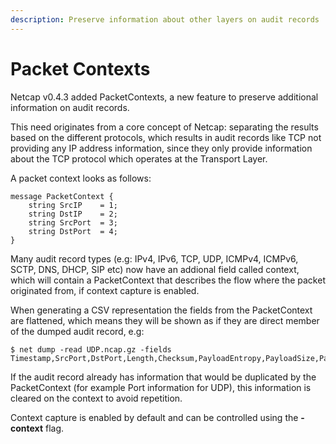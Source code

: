 ```yaml
---
description: Preserve information about other layers on audit records
---
```


# Packet Contexts

Netcap v0.4.3 added PacketContexts, a new feature to preserve additional information on audit records.

This need originates from a core concept of Netcap: separating the results based on the different protocols, which results in audit records like TCP not providing any IP address information, since they only provide information about the TCP protocol which operates at the Transport Layer.

A packet context looks as follows:

```text
message PacketContext {
    string SrcIP    = 1;
    string DstIP    = 2;
    string SrcPort  = 3;
    string DstPort  = 4;
}
```

Many audit record types \(e.g: IPv4, IPv6, TCP, UDP, ICMPv4, ICMPv6, SCTP, DNS, DHCP, SIP etc\) now have an addional field called context, which will contain a PacketContext that describes the flow where the packet originated from, if context capture is enabled.

When generating a CSV representation the fields from the PacketContext are flattened, which means they will be shown as if they are direct member of the dumped audit record, e.g:

```text
$ net dump -read UDP.ncap.gz -fields
Timestamp,SrcPort,DstPort,Length,Checksum,PayloadEntropy,PayloadSize,Payload,SrcIP,DstIP
```

If the audit record already has information that would be duplicated by the PacketContext \(for example Port information for UDP\), this information is cleared on the context to avoid repetition.

Context capture is enabled by default and can be controlled using the **-context** flag.


